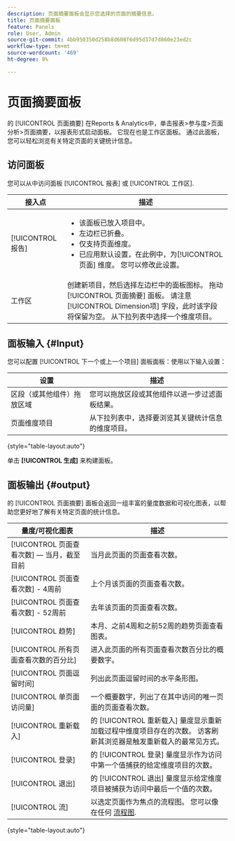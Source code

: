 ```yaml
---
description: 页面摘要面板会显示您选择的页面的摘要信息。
title: 页面摘要面板
feature: Panels
role: User, Admin
source-git-commit: 4bb950350d258b8d608f6d95d37d7d860e23ed2c
workflow-type: tm+mt
source-wordcount: '469'
ht-degree: 9%

---
```



# 页面摘要面板

的 [!UICONTROL 页面摘要] 在Reports &amp; Analytics中，单击报表>参与度>页面分析>页面摘要，以报表形式启动面板。 它现在也是工作区面板。 通过此面板，您可以轻松浏览有关特定页面的关键统计信息。

## 访问面板

您可以从中访问面板 [!UICONTROL 报表] 或 [!UICONTROL 工作区].

| 接入点 | 描述 |
| --- | --- |
| [!UICONTROL 报告] | <ul><li>该面板已放入项目中。</li><li>左边栏已折叠。</li><li>仅支持页面维度。</li><li>已应用默认设置，在此例中，为[!UICONTROL 页面] 维度。 您可以修改此设置。</li></ul> |
| 工作区 | 创建新项目，然后选择左边栏中的面板图标。 拖动 [!UICONTROL 页面摘要] 面板。 请注意 [!UICONTROL Dimension项] 字段，此时该字段将保留为空。 从下拉列表中选择一个维度项目。 |

## 面板输入 {#Input}

您可以配置 [!UICONTROL 下一个或上一个项目] 面板面板：使用以下输入设置：

| 设置 | 描述 |
| --- | --- |
| 区段（或其他组件）拖放区域 | 您可以拖放区段或其他组件以进一步过滤面板结果。 |
| 页面维度项目 | 从下拉列表中，选择要浏览其关键统计信息的维度项目。 |

{style=&quot;table-layout:auto&quot;}

单击 **[!UICONTROL 生成]** 来构建面板。

## 面板输出 {#output}

的 [!UICONTROL 页面摘要] 面板会返回一组丰富的量度数据和可视化图表，以帮助您更好地了解有关特定页面的统计信息。

| 量度/可视化图表 | 描述 |
| --- | --- |
| [!UICONTROL 页面查看次数]  — 当月，截至目前 | 当月此页面的页面查看次数。 |
| [!UICONTROL 页面查看次数] - 4周前 | 上个月该页面的页面查看次数。 |
| [!UICONTROL 页面查看次数] - 52周前 | 去年该页面的页面查看次数。 |
| [!UICONTROL 趋势] | 本月、之前4周和之前52周的趋势页面查看图表。 |
| [!UICONTROL 所有页面查看次数的百分比] | 进入此页面的所有页面查看次数百分比的概要数字。 |
| [!UICONTROL 页面逗留时间] | 列出此页面逗留时间的水平条形图。 |
| [!UICONTROL 单页面访问量] | 一个概要数字，列出了在其中访问的唯一页面的页面查看次数。 |
| [!UICONTROL 重新载入] | 的 [!UICONTROL 重新载入] 量度显示重新加载过程中维度项目存在的次数。 访客刷新其浏览器是触发重新载入的最常见方式。 |
| [!UICONTROL 登录] | 的 [!UICONTROL 登录] 量度显示作为访问中第一个值捕获的给定维度项目的次数。 |
| [!UICONTROL 退出] | 的 [!UICONTROL 退出] 量度显示给定维度项目被捕获为访问中最后一个值的次数。 |
| [!UICONTROL 流] | 以选定页面作为焦点的流程图。 您可以像在任何 [流程图](/help/analyze/analysis-workspace/visualizations/c-flow/creating-flow-report.md). |

{style=&quot;table-layout:auto&quot;}
